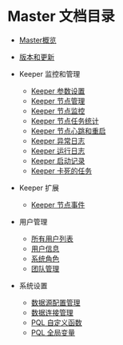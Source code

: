 # Master 文档目录

* [Master概览](/master/overview.md)
* [版本和更新](/master/version.md)

* Keeper 监控和管理
    + [Keeper 参数设置](/master/keeper/settings.md)
    + [Keeper 节点管理](/master/keeper/nodes.md)
    + [Keeper 节点监控](/master/keeper/node.md)
    + [Keeper 节点任务统计](/master/keeper/tasks.md)
    + [Keeper 节点心跳和重启](/master/keeper/beats.md)
    + [Keeper 异常日志](/master/keeper/exceptions.md)
    + [Keeper 运行日志](/master/keeper/running.md)
    + [Keeper 启动记录](/master/keeper/starts.md)
    + [Keeper 卡死的任务](/master/keeper/stuck.md)

* Keeper 扩展
    + [Keeper 节点事件](/master/keeper/node-event.md)

* 用户管理
    + [所有用户列表](/master/user/users.md)
    + [用户信息](/master/user/info.md)
    + [系统角色](/master/user/role.md)
    + [团队管理](/master/user/team.md)

* 系统设置
    + [数据源配置管理](/master/system/properties.md)
    + [数据连接管理](/master/system/connections.md)
    + [PQL 自定义函数](/master/system/functions.md)
    + [PQL 全局变量](/master/system/variables.md)